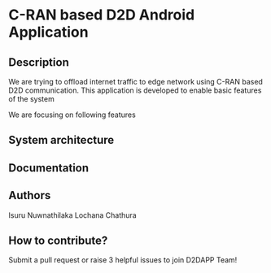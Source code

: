 # C-RAN based D2D Android Application

## Description

We are trying to offload internet traffic to edge network using C-RAN based D2D communication. This application is developed to enable basic features of the system

We are focusing on following features

## System architecture

## Documentation

## Authors

Isuru Nuwnathilaka
Lochana Chathura

## How to contribute?

Submit a pull request or raise 3 helpful issues to join D2DAPP Team!
